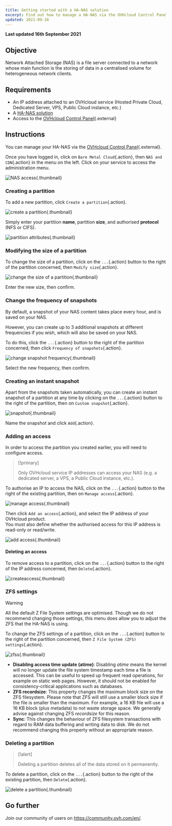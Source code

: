 ```yaml
---
title: Getting started with a HA-NAS solution
excerpt: Find out how to manage a HA-NAS via the OVHcloud Control Panel
updated: 2021-09-16
---
```


**Last updated 16th September 2021**

## Objective

Network Attached Storage (NAS) is a file server connected to a network whose main function is the storing of data in a centralised volume for heterogeneous network clients.

## Requirements

- An IP address attached to an OVHcloud service (Hosted Private Cloud, Dedicated Server, VPS, Public Cloud instance, etc.)
- A [HA-NAS solution](https://www.ovh.co.uk/nas/)
- Access to the [OVHcloud Control Panel](https://ca.ovh.com/auth/?action=gotomanager&from=https://www.ovh.com.au/&ovhSubsidiary=au){.external}

## Instructions

You can manage your HA-NAS via the [OVHcloud Control Panel](https://ca.ovh.com/auth/?action=gotomanager&from=https://www.ovh.com.au/&ovhSubsidiary=au){.external}.

Once you have logged in, click on `Bare Metal Cloud`{.action}, then `NAS and CDN`{.action} in the menu on the left. Click on your service to access the administration menu.

![NAS access](images/nas2021-01.png){.thumbnail}

### Creating a partition <a name="partition"></a>

To add a new partition, click `Create a partition`{.action}.

![create a partition](images/nas2021-02.png){.thumbnail}

Simply enter your partition **name**, partition **size**, and authorised **protocol** (NFS or CIFS).

![partition attributes](images/nas2021-03.png){.thumbnail}

### Modifying the size of a partition

To change the size of a partition, click on the `...`{.action} button to the right of the partition concerned, then `Modify size`{.action}.

![change the size of a partition](images/nas2021-04.png){.thumbnail}

Enter the new size, then confirm.

### Change the frequency of snapshots

By default, a snapshot of your NAS content takes place every hour, and is saved on your NAS.

However, you can create up to 3 additional snapshots at different frequencies if you wish, which will also be saved on your NAS.

To do this, click the `...`{.action} button to the right of the partition concerned, then click `Frequency of snapshots`{.action}.

![change snapshot frequency](images/nas2021-05.png){.thumbnail}

Select the new frequency, then confirm.

### Creating an instant snapshot

Apart from the snapshots taken automatically, you can create an instant snapshot of a partition at any time by clicking on the `...`{.action} button to the right of the partition, then on `Custom snapshot`{.action}.

![snapshot](images/nas2021-10.png){.thumbnail}

Name the snapshot and click `Add`{.action}.

### Adding an access <a name="addaccess"></a>

In order to access the partition you created earlier, you will need to configure access.

> [!primary]
>
> Only OVHcloud service IP addresses can access your NAS (e.g. a dedicated server, a VPS, a Public Cloud instance, etc.).
>

To authorise an IP to access the NAS, click on the `...`{.action} button to the right of the existing partition, then on `Manage access`{.action}.

![manage access](images/nas2021-06.png){.thumbnail}

Then click `Add an access`{.action}, and select the IP address of your OVHcloud product.
<br>You must also define whether the authorised access for this IP address is read-only or read/write.

![add access](images/nas2021-07.png){.thumbnail}

#### Deleting an access

To remove access to a partition, click on the `...`{.action} button to the right of the IP address concerned, then `Delete`{.action}.

![createaccess](images/nas2021-09.png){.thumbnail}

### ZFS settings

> [!warning]
>
> All the default Z File System settings are optimised. Though we do not recommend changing those settings, this menu does allow you to adjust the ZFS that the HA-NAS is using.
>

To change the ZFS settings of a partition, click on the `...`{.action} button to the right of the partition concerned, then `Z File System (ZFS) settings`{.action}.

![zfss](images/nas2021-13.png){.thumbnail}

- **Disabling access time update (atime)**: Disabling *atime* means the kernel will no longer update the file system timestamp each time a file is accessed. This can be useful to speed up frequent read operations, for example on static web pages. However, it should not be enabled for consistency-critical applications such as databases.
- **ZFS recordsize**: This property changes the maximum block size on the ZFS filesystem. Please note that ZFS will still use a smaller block size if the file is smaller than the maximum. For example, a 16 KB file will use a 16 KB block (plus metadata) to not waste storage space. We generally advise against changing ZFS *recordsize* for this reason.
- **Sync**: This changes the behaviour of ZFS filesystem transactions with regard to RAM data buffering and writing data to disk. We do not recommend changing this property without an appropriate reason.

### Deleting a partition

> [!alert]
>
> Deleting a partition deletes all of the data stored on it permanently.
>

To delete a partition, click on the `...`{.action} button to the right of the existing partition, then `Delete`{.action}.

![delete a partition](images/nas2021-08.png){.thumbnail}

## Go further

Join our community of users on <https://community.ovh.com/en/>.

